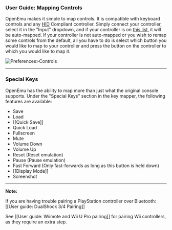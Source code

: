 ### User Guide: Mapping Controls

OpenEmu makes it simple to map controls.  It is compatible with keyboard controls and any [HID](http://en.wikipedia.org/wiki/USB_human_interface_device_class) Compliant controller. Simply connect your controller, select it in the "Input" dropdown, and if your controller is on [this list](https://github.com/OpenEmu/OpenEmu/wiki#supported-controllers), it will be auto-mapped.  If your controller is not auto-mapped or you wish to remap some controls from the default, all you have to do is select which button you would like to map to your controller and press the button on the controller to which you would like to map it.



![Preferences>Controls](http://i.imgur.com/rJpw3Ej.png)


-----

### Special Keys
OpenEmu has the ability to map more than just what the original console supports.  Under the "Special Keys" section in the key mapper, the following features are available:

* Save
* Load
* [[Quick Save]]
* Quick Load
* Fullscreen
* Mute
* Volume Down
* Volume Up
* Reset (Reset emulation)
* Pause (Pause emulation)
* Fast Forward (Only fast-forwards as long as this button is held down)
* [[Display Mode]]
* Screenshot

-----
**Note:**

If you are having trouble pairing a PlayStation controller over Bluetooth: [[User guide: DualShock 3/4 Pairing]]

See [[User guide: Wiimote and Wii U Pro pairing]] for pairing Wii controllers, as they require an extra step. 

